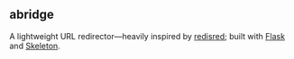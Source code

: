 ## abridge

A lightweight URL redirector—heavily inspired by [redisred](https://github.com/Detry322/redisred); built with [Flask](https://flask.palletsprojects.com/en/2.0.x/) and [Skeleton](http://getskeleton.com/). 
